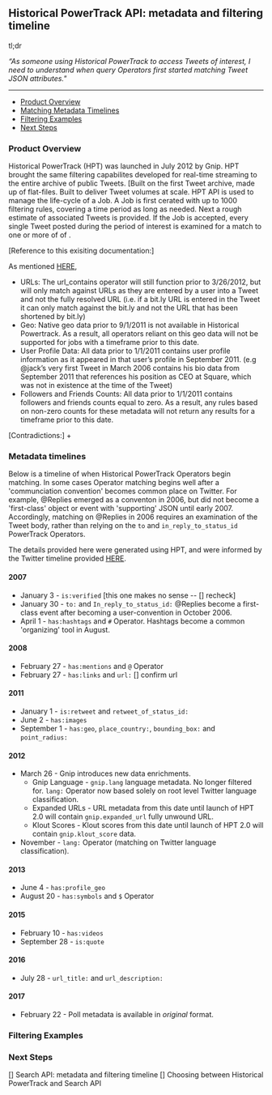## Historical PowerTrack API: metadata and filtering timeline  <a id="hptTimeline" class="tall">&nbsp;</a>

tl;dr

*“As someone using Historical PowerTrack to access Tweets of interest, I need to understand when query Operators first started matching Tweet JSON attributes."*

--------------------------------------------

+ [Product Overview](#overview)
+ [Matching Metadata Timelines](#metadataTimelines)
+ [Filtering Examples](#filteringExamples)
+ [Next Steps](#nextSteps)


### Product Overview <a id="overview" class="tall">&nbsp;</a>

Historical PowerTrack (HPT) was launched in July 2012 by Gnip. HPT brought the same filtering capabilites developed for real-time streaming to the entire archive of public Tweets. [Built on the first Tweet archive, made up of flat-files.  Built to deliver Tweet volumes at scale. HPT API is used to manage the life-cycle of a Job. A Job is first cerated with up to 1000 filtering rules, covering a time period as long as needed. Next a rough estimate of associated Tweets is provided. If the Job is accepted, every single Tweet posted during the period of interest is examined for a match to one or more of of .  


[Reference to this exisiting documentation:]

As mentioned [HERE](http://support.gnip.com/apis/historical_api2.0/overview.html#Caveats), 

+ URLs: The url_contains operator will still function prior to 3/26/2012, but will only match against URLs as they are entered by a user into a Tweet and not the fully resolved URL (i.e. if a bit.ly URL is entered in the Tweet it can only match against the bit.ly and not the URL that has been shortened by bit.ly)
+ Geo: Native geo data prior to 9/1/2011 is not available in Historical Powertrack. As a result, all operators reliant on this geo data will not be supported for jobs with a timeframe prior to this date.
+ User Profile Data: All data prior to 1/1/2011 contains user profile information as it appeared in that user’s profile in September 2011. (e.g @jack’s very first Tweet in March 2006 contains his bio data from September 2011 that references his position as CEO at Square, which was not in existence at the time of the Tweet)
+ Followers and Friends Counts: All data prior to 1/1/2011 contains followers and friends counts equal to zero. As a result, any rules based on non-zero counts for these metadata will not return any results for a timeframe prior to this date.

[Contradictions:]
+ 




### Metadata timelines <a id="metadataTimelines" class="tall">&nbsp;</a>

Below is a timeline of when Historical PowerTrack Operators begin matching. In some cases Operator matching begins well after a 'communciation convention' becomes common place on Twitter. For example, @Replies emerged as a conventon in 2006, but did not become a 'first-class' object or event with 'supporting' JSON until early 2007. Accordingly, matching on @Replies in 2006 requires an examination of the Tweet body, rather than relying on the ```to``` and ```in_reply_to_status_id``` PowerTrack Operators. 

The details provided here were generated using HPT, and were informed by the Twitter timeline provided [HERE]().  

#### 2007
+ January 3 - ```is:verified``` [this one makes no sense -- [] recheck]
+ January 30 - ```to:``` and ```In_reply_to_status_id:``` @Replies become a first-class event after becoming a user-convention in October 2006.
+ April 1 - ```has:hashtags``` and ```#``` Operator.  Hashtags become a common 'organizing' tool in August.  

#### 2008
+ February 27 - ```has:mentions``` and ```@``` Operator  
+ February 27 - ```has:links``` and ```url:``` [] confirm url

#### 2011
+ January 1 - ```is:retweet``` and ```retweet_of_status_id:``` 
+ June 2 - ```has:images```
+ September 1 - ```has:geo```, ```place_country:```, ```bounding_box:``` and ```point_radius:```

#### 2012
+ March 26 - Gnip introduces new data enrichments. 
    - Gnip Language - ```gnip.lang``` language metadata. No longer filtered for. ```lang:``` Operator now based solely on root level Twitter language classification. 
    - Expanded URLs - URL metadata from this date until launch of HPT 2.0 will contain ```gnip.expanded_url``` fully unwound URL. 
    - Klout Scores - Klout scores from this date until launch of HPT 2.0 will contain ```gnip.klout_score``` data.
+ November - ```lang:``` Operator (matching on Twitter language classification).

#### 2013
+ June 4 - ```has:profile_geo``` 
+ August 20 - ```has:symbols``` and ```$``` Operator 

#### 2015
+ February 10 - ```has:videos```  
+ September 28 - ```is:quote```

#### 2016
+ July 28 - ```url_title:``` and ```url_description:```

#### 2017
+ February 22 - Poll metadata is available in *original* format. 

### Filtering Examples <a id="filteringExamples" class="tall">&nbsp;</a>


### Next Steps <a id="nextSteps" class="tall">&nbsp;</a>
[] Search API: metadata and filtering timeline
[] Choosing between Historical PowerTrack and Search API 



